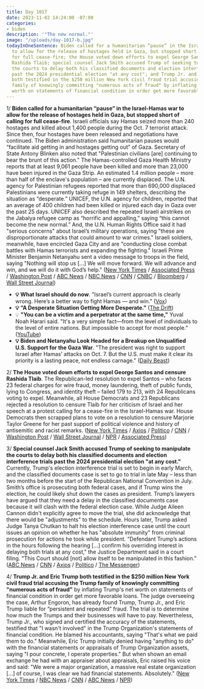 ```yaml
---
title: Day 1017
date: 2023-11-02 14:24:00 -07:00
categories:
- biden
description: '"The new normal."'
image: "/uploads/day-1017-b.jpg"
todayInOneSentence: Biden called for a humanitarian “pause” in the Israel-Hamas war
  to allow for the release of hostages held in Gaza, but stopped short of calling
  for full cease-fire; the House voted down efforts to expel George Santos and censure
  Rashida Tlaib; special counsel Jack Smith accused Trump of seeking to manipulate
  the courts to delay both his classified documents and election interference trials
  past the 2024 presidential election "at any cost"; and Trump Jr. and Eric Trump
  both testified in the $250 million New York civil fraud trial accusing the Trump
  family of knowingly committing "numerous acts of fraud" by inflating Trump's net
  worth on statements of financial condition in order get more favorable loans.
---
```


1/ **Biden called for a humanitarian “pause” in the Israel-Hamas war to allow for the release of hostages held in Gaza, but stopped short of calling for full cease-fire**. Israeli officials say Hamas seized more than 240 hostages and killed about 1,400 people during the Oct. 7 terrorist attack. Since then, four hostages have been released and negotiations have continued. The Biden administration said humanitarian pauses would “facilitate aid getting in and hostages getting out” of Gaza. Secretary of State Antony Blinken also noted that "Palestinian civilians [are] continuing to bear the brunt of this action." The Hamas-controlled Gaza Health Ministry reports that at least 9,061 people have been killed and more than 23,000 have been injured in the Gaza Strip. An estimated 1.4 million people – more than half of the enclave's population – are currently displaced. The U.N. agency for Palestinian refugees reported that more than 690,000 displaced Palestinians were currently taking refuge in 149 shelters, describing the situation as “desperate.” UNICEF, the U.N. agency for children, reported that an average of 400 children had been killed or injured each day in Gaza over the past 25 days. UNICEF also described the repeated Israeli airstrikes on the Jabalya refugee camp as “horrific and appalling,” saying “this cannot become the new normal.” And, the U.N. Human Rights Office said it had "serious concerns" about Israel’s military operations, saying "these are disproportionate attacks that could amount to war crimes." Israeli soldiers, meanwhile, have encircled Gaza City and are "conducting close combat battles with Hamas terrorists and expanding the fighting." Israeli Prime Minister Benjamin Netanyahu sent a video message to troops in the field, saying "Nothing will stop us [...] We will move forward. We will advance and win, and we will do it with God’s help." ([New York Times](https://www.nytimes.com/live/2023/11/02/world/israel-hamas-war-gaza-news) / [Associated Press](https://apnews.com/article/israel-hamas-war-live-updates-11-1-2023-7016eb9ebd6a7852c0ed71bc97f14d92) / [Washington Post](https://www.washingtonpost.com/world/2023/11/02/israel-war-hamas-gaza-news-palestine/) / [ABC News](https://abcnews.go.com/International/live-updates/israel-gaza-egypt-russia-airport/?id=104468652) / [NBC News](https://www.nbcnews.com/news/world/live-blog/israel-hamas-war-live-updates-rcna123289) / [CNN](https://www.cnn.com/middleeast/live-news/israel-hamas-war-gaza-news-11-02-23/index.html) / [CNBC](https://www.cnbc.com/2023/11/02/israel-hamas-war-live-updates-latest-news-on-gaza-conflict.html) / [Bloomberg](https://www.bloomberg.com/news/articles/2023-11-02/israel-latest-hamas-is-set-to-release-more-foreigners-from-gaza?srnd=premium&sref=MIBMEEoj) / [Wall Street Journal](https://www.wsj.com/livecoverage/israel-hamas-war-gaza-strip-2023-11-02))

* **💡 What Israel should do now**. "Israel’s current approach is clearly wrong. Here’s a better way to fight Hamas — and win." ([Vox](https://www.vox.com/2023/10/20/23919946/israel-hamas-war-gaza-palestine-ground-invasion-strategy))
* **💡 “A Desperate Situation Getting More Desperate.”** ([The Drift](https://www.thedriftmag.com/a-desperate-situation-getting-more-desperate/))
* 💡 **"You can be a victim and a perpetrator at the same time,"**  Yuval Noah Harari said. "It's a very simple fact—from the level of individuals to the level of entire nations. But impossible to accept for most people." ([YouTube](https://www.youtube.com/watch?v=9qaxYQqmzIg&t=2099s))
* **💡 Biden and Netanyahu Look Headed for a Breakup on Unqualified U.S. Support for the Gaza War**. "The president was right to support Israel after Hamas’ attacks on Oct. 7. But the U.S. must make it clear its priority is a lasting peace, not endless carnage." ([Daily Beast](https://www.thedailybeast.com/biden-and-netanyahu-look-headed-for-a-breakup-on-us-support-for-gaza-war))

2/ **The House voted down efforts to expel George Santos and censure Rashida Tlaib**. The Republican-led resolution to expel Santos – who faces 23 federal charges for wire fraud, money laundering, theft of public funds, lying to Congress, and identity theft – failed 179 to 213, with 24 Republicans voting to expel. Meanwhile, all House Democrats and 23 Republicans rejected a resolution to censure Tlaib for her criticism of Israel and her speech at a protest calling for a cease-fire in the Israel-Hamas war. House Democrats then scrapped plans to vote on a resolution to censure Marjorie Taylor Greene for her past support of political violence and history of antisemitic and racist remarks. ([New York Times](https://www.nytimes.com/2023/11/01/nyregion/george-santos-expulsion-house.html) / [Axios](https://www.axios.com/2023/11/01/george-santos-expulsion-vote-house) / [Politico](https://www.politico.com/live-updates/2023/11/01/congress/cbo-report-on-house-gop-israel-aid-00124725) / [CNN](https://www.cnn.com/2023/11/01/politics/rashida-tlaib-censure-vote/) / [Washington Post](https://www.washingtonpost.com/politics/2023/11/01/george-santos-house-vote-fails/) / [Wall Street Journal](https://www.wsj.com/politics/george-santos-faces-expulsion-vote-in-house-f1c2bd34) / [NPR](https://www.npr.org/2023/11/02/1210084363/rep-george-santos-survives-effort-to-expel-him-from-the-house) / [Associated Press](https://apnews.com/article/george-santos-expel-house-republicans-new-york-249bd2341d157bc6727b77607d8d45ae))

3/ **Special counsel Jack Smith accused Trump of seeking to manipulate the courts to delay both his classified documents and election interference trials past the 2024 presidential election "at any cost."** Currently, Trump's election interference trial is set to begin in early March, and the classified documents case is set to go to trial in late May – less than two months before the start of the Republican National Convention in July. Smith’s office is prosecuting both federal cases, and if Trump wins the election, he could likely shut down the cases as president. Trump’s lawyers have argued that they need a delay in the classified documents case because it will clash with the federal election case. While Judge Aileen Cannon didn't explicitly agree to move the trial, she did acknowledge that there would be "adjustments" to the schedule. Hours later, Trump asked Judge Tanya Chutkan to halt his election interference case until the court issues an opinion on whether he has "absolute immunity" from criminal prosecution for actions he took while president. “Defendant Trump’s actions in the hours following the hearing [...] confirm his overriding interest in delaying both trials at any cost," the Justice Department said in a court filing. "This Court should [not] allow itself to be manipulated in this fashion.” ([ABC News](https://abcnews.go.com/US/trump-attempting-delay-trials-cost-special-counsel-tells/story?id=104571102) / [CNN](https://www.cnn.com/2023/11/02/politics/prosecutors-accuse-trump-legal-team-of-trying-to-manipulate-courts/index.html) / [Axios](https://www.axios.com/2023/11/01/trump-classified-documents-trial-aileen-cannon-hearing) / [Politico](https://www.politico.com/news/2023/11/01/trump-judge-classified-documents-trial-delay-00124887) / [The Messenger](https://themessenger.com/politics/trump-presidential-immunity-chutkan-jack-smith-motion-dismiss))

4/ **Trump Jr. and Eric Trump both testified in the $250 million New York civil fraud trial accusing the Trump family of knowingly committing "numerous acts of fraud"** by inflating Trump's net worth on statements of financial condition in order get more favorable loans. The judge overseeing the case, Arthur Engoron, has already found Trump, Trump Jr., and Eric Trump liable for “persistent and repeated” fraud. The trial is to determine how much the Trumps and their businesses will have to pay. Nevertheless, Trump Jr., who signed and certified the accuracy of the statements, testified that "I wasn't involved" in the Trump Organization's statements of financial condition. He blamed his accountants, saying "That's what we paid them to do." Meanwhile, Eric Trump initially denied having "anything to do" with the financial statements or appraisals of Trump Organization assets, saying "I pour concrete, I operate properties." But when shown an email exchange he had with an appraiser about appraisals, Eric raised his voice and said: "We were a major organization, a massive real estate organization [...] of course, I was clear we had financial statements. Absolutely." ([New York Times](https://www.nytimes.com/live/2023/11/02/nyregion/trump-fraud-trial) / [NBC News](https://www.nbcnews.com/politics/donald-trump/live-blog/trump-fraud-trial-don-jr-eric-live-updates-rcna122518) / [CNN](https://www.cnn.com/politics/live-news/trump-civil-fraud-trial-11-02-23/index.html) / [ABC News](https://abcnews.go.com/US/live-updates/trump-fraud-trial/i-wasnt-involved-preparing-financial-statements-trump-jr-says-104556065?id=103642561) / [NPR](https://www.npr.org/2023/11/02/1210024471/donald-trump-jr-and-eric-trump-to-take-the-stand-in-new-york-civil-fraud-trial))
